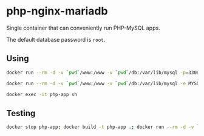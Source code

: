 # php-nginx-mariadb

Single container that can conveniently run PHP-MySQL apps.

The default database password is `root`.

## Using

```sh
docker run --rm -d -v `pwd`/www:/www -v `pwd`/db:/var/lib/mysql -p=3306:3306 -p=8080:8080 php-app -f
```

```sh
docker run --rm -d -v `pwd`/www:/www -v `pwd`/db:/var/lib/mysql -e MYSQL_USER=admin -e MYSQL_ROOT_PASSWORD=admin -e MYSQL_DATABASE=db -p=3306:3306 -p=8080:8080 php-app -f
```

```sh
docker exec -it php-app sh
```

## Testing

```sh
docker stop php-app; docker build -t php-app .; docker run --rm -d -v `pwd`/www:/www -v `pwd`/db:/var/lib/mysql -p=3306:3306 -p=8080:8080 --name=php-app php-app; docker logs php-app -f
```